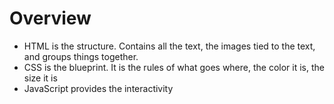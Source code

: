 # Overview

- HTML is the structure.  Contains all the text, the images tied to the text, and groups things together.
- CSS is the blueprint.  It is the rules of what goes where, the color it is, the size it is
- JavaScript provides the interactivity